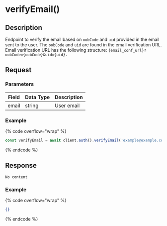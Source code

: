 # verifyEmail()

## Description

Endpoint to verify the email based on `oobCode` and `uid` provided in the email sent to the user. The `oobCode` and `uid` are found in the email verification URL. Email verification URL has the following structure: `{email_conf_url}?oobCode={oobCode}&uid={uid}.`

## Request

### Parameters

| Field | Data Type | Description |
| ----- | --------- | ----------- |
| email | string    | User email  |

### Example

{% code overflow="wrap" %}
```javascript
const verifyEmail = await client.auth().verifyEmail('example@example.com')
```
{% endcode %}

## Response

`No content`

### Example

{% code overflow="wrap" %}
```json
{}
```
{% endcode %}

##
